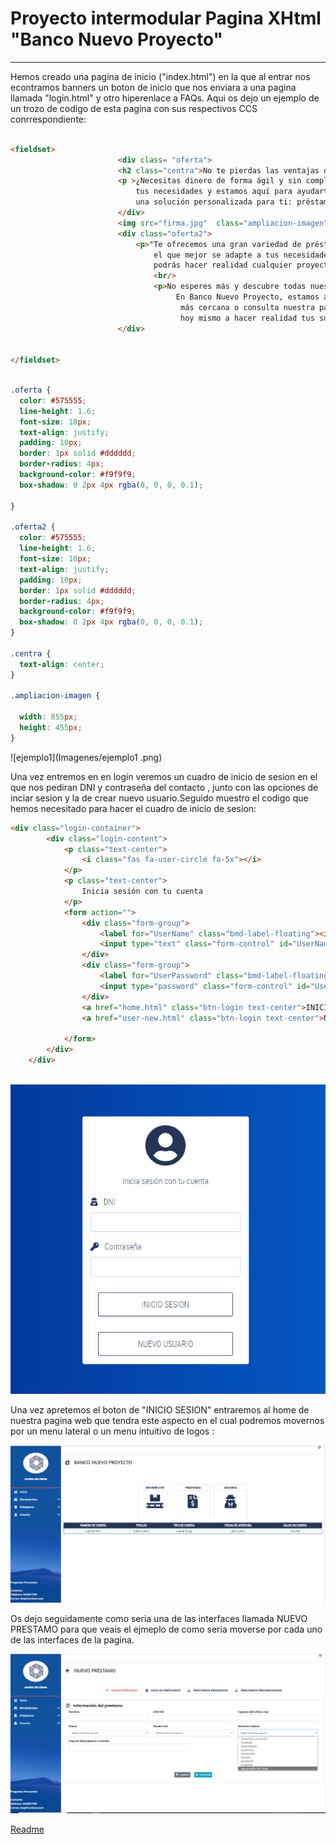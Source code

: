 # Proyecto intermodular Pagina XHtml "Banco Nuevo Proyecto"

***

Hemos creado una pagina de inicio ("index.html") en la que al entrar nos econtramos banners un boton de inicio que nos  enviara a una pagina llamada "login.html" y otro hiperenlace a FAQs.
Aqui os dejo un ejemplo de un trozo de codigo de esta pagina con sus respectivos CCS conrrespondiente:


``` html 

<fieldset>
						<div class= "oferta">
						<h2 class="centra">No te pierdas las ventajas del Prestamos Online</h2>
						<p >¿Necesitas dinero de forma ágil y sin complicaciones? En Banco Nuevo Proyecto entendemos 
							tus necesidades y estamos aquí para ayudarte. Nuestro equipo de expertos financieros ha diseñado 
							una solución personalizada para ti: préstamos online que te brindan la tranquilidad y flexibilidad que necesitas.</p>
						</div>
						<img src="firma.jpg"  class="ampliacion-imagen"/>
						<div class="oferta2">
							<p>"Te ofrecemos una gran variedad de préstamos personales o créditos para que encuentres 
								el que mejor se adapte a tus necesidades. Con nuestros préstamos personales, 
								podrás hacer realidad cualquier proyecto o sueño que tengas en mente, ¡incluso hasta 15.000 €! </p>
								<br/>
								<p>No esperes más y descubre todas nuestras propuestas para encontrar el préstamo que necesitas.
									 En Banco Nuevo Proyecto, estamos aquí para ayudarte a hacer realidad tus metas. Visítanos en nuestra sucursal
									  más cercana o consulta nuestra página web para más información. ¡No dejes pasar esta oportunidad y comienza 
									  hoy mismo a hacer realidad tus sueños con nuestros préstamos personales!"</p>
						</div>

									
</fieldset>
```
``` css

.oferta {
  color: #575555;
  line-height: 1.6;
  font-size: 18px;
  text-align: justify;
  padding: 10px;
  border: 1px solid #dddddd;
  border-radius: 4px;
  background-color: #f9f9f9;
  box-shadow: 0 2px 4px rgba(0, 0, 0, 0.1);

}

.oferta2 {
  color: #575555;
  line-height: 1.6;
  font-size: 10px;
  text-align: justify;
  padding: 10px;
  border: 1px solid #dddddd;
  border-radius: 4px;
  background-color: #f9f9f9;
  box-shadow: 0 2px 4px rgba(0, 0, 0, 0.1);
}

.centra {
  text-align: center;
}

.ampliacion-imagen {

  width: 855px;
  height: 455px;
}
``` 

![ejemplo1](Imagenes/ejemplo1 .png)

Una vez entremos en en login veremos un cuadro de inicio de sesion en el que nos pediran DNI y contraseña del contacto , junto con las opciones de inciar sesion y la de crear nuevo usuario.Seguido muestro el codigo que hemos necesitado para hacer el cuadro de inicio de sesion:


``` html 
<div class="login-container">
		<div class="login-content">
			<p class="text-center">
				<i class="fas fa-user-circle fa-5x"></i>
			</p>
			<p class="text-center">
				Inicia sesión con tu cuenta
			</p>
			<form action="">
				<div class="form-group">
					<label for="UserName" class="bmd-label-floating"><i class="fas fa-user-secret"></i> &nbsp; DNI</label>
					<input type="text" class="form-control" id="UserName" name="DNI" pattern="[0-9]{8}[A-Za-z]" maxlength="9">
				</div>
				<div class="form-group">
					<label for="UserPassword" class="bmd-label-floating"><i class="fas fa-key"></i> &nbsp; Contraseña</label>
					<input type="password" class="form-control" id="UserPassword" name="clave" maxlength="200">
				</div>
				<a href="home.html" class="btn-login text-center">INICIO SESION</a>
				<a href="user-new.html" class="btn-login text-center">NUEVO USUARIO</a>

			</form>
		</div>
	</div>
    
``` 
![ejemplo2](imagenes/ejemplo2.png)


Una vez apretemos el boton de "INICIO SESION" entraremos al home de nuestra pagina web que tendra este aspecto en el cual podremos movernos por un menu lateral o un menu intuitivo de logos :

![ejemplo3](imagenes/Ejemplo3.png)


Os dejo seguidamente como seria una de las interfaces llamada NUEVO PRESTAMO para que veais el ejmeplo de como seria moverse por cada uno de las interfaces de la pagina.

![ejemplo4](imagenes/Ejemplo4.png)

[Readme](README.md)
